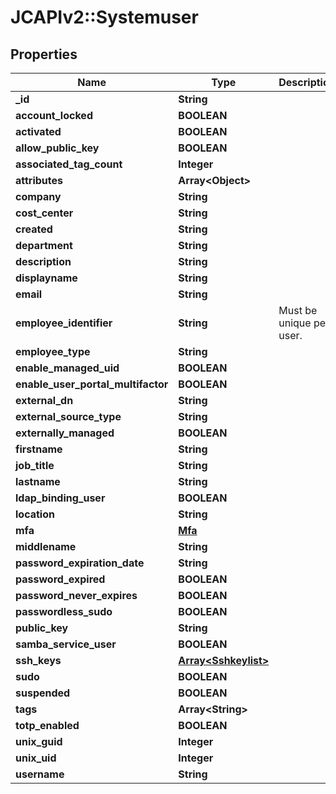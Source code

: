 # JCAPIv2::Systemuser

## Properties
Name | Type | Description | Notes
------------ | ------------- | ------------- | -------------
**_id** | **String** |  | [optional] 
**account_locked** | **BOOLEAN** |  | [optional] 
**activated** | **BOOLEAN** |  | [optional] 
**allow_public_key** | **BOOLEAN** |  | [optional] 
**associated_tag_count** | **Integer** |  | [optional] 
**attributes** | **Array&lt;Object&gt;** |  | [optional] 
**company** | **String** |  | [optional] 
**cost_center** | **String** |  | [optional] 
**created** | **String** |  | [optional] 
**department** | **String** |  | [optional] 
**description** | **String** |  | [optional] 
**displayname** | **String** |  | [optional] 
**email** | **String** |  | [optional] 
**employee_identifier** | **String** | Must be unique per user.  | [optional] 
**employee_type** | **String** |  | [optional] 
**enable_managed_uid** | **BOOLEAN** |  | [optional] 
**enable_user_portal_multifactor** | **BOOLEAN** |  | [optional] 
**external_dn** | **String** |  | [optional] 
**external_source_type** | **String** |  | [optional] 
**externally_managed** | **BOOLEAN** |  | [optional] 
**firstname** | **String** |  | [optional] 
**job_title** | **String** |  | [optional] 
**lastname** | **String** |  | [optional] 
**ldap_binding_user** | **BOOLEAN** |  | [optional] 
**location** | **String** |  | [optional] 
**mfa** | [**Mfa**](Mfa.md) |  | [optional] 
**middlename** | **String** |  | [optional] 
**password_expiration_date** | **String** |  | [optional] 
**password_expired** | **BOOLEAN** |  | [optional] 
**password_never_expires** | **BOOLEAN** |  | [optional] 
**passwordless_sudo** | **BOOLEAN** |  | [optional] 
**public_key** | **String** |  | [optional] 
**samba_service_user** | **BOOLEAN** |  | [optional] 
**ssh_keys** | [**Array&lt;Sshkeylist&gt;**](Sshkeylist.md) |  | [optional] 
**sudo** | **BOOLEAN** |  | [optional] 
**suspended** | **BOOLEAN** |  | [optional] 
**tags** | **Array&lt;String&gt;** |  | [optional] 
**totp_enabled** | **BOOLEAN** |  | [optional] 
**unix_guid** | **Integer** |  | [optional] 
**unix_uid** | **Integer** |  | [optional] 
**username** | **String** |  | [optional] 



